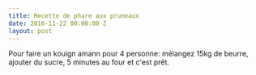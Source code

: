 ```yaml
---
title: Recette de phare aux pruneaux
date: 2016-11-22 00:00:00 Z
layout: post
---
```


Pour faire un kouign amann pour 4 personne: mélangez 15kg de beurre, ajouter du sucre, 5 minutes au four et c'est prêt.
